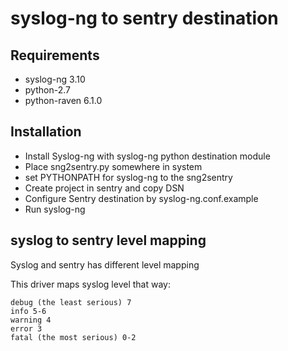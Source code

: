 syslog-ng to sentry destination
===============================

## Requirements

* syslog-ng 3.10
* python-2.7
* python-raven 6.1.0

## Installation

* Install Syslog-ng with syslog-ng python destination module
* Place sng2sentry.py somewhere in system
* set PYTHONPATH for syslog-ng to the sng2sentry
* Create project in sentry and copy DSN
* Configure Sentry destination by syslog-ng.conf.example
* Run syslog-ng

## syslog to sentry level mapping

Syslog and sentry has different level mapping

This driver maps syslog level that way:

```
debug (the least serious) 7
info 5-6
warning 4
error 3
fatal (the most serious) 0-2
```
